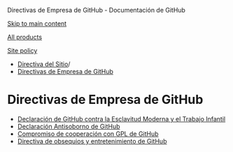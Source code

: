 Directivas de Empresa de GitHub - Documentación de GitHub

[Skip to main content](#main-content)

[All products](/es)

[Site policy](/site-policy)

* [Directiva del Sitio](/es/site-policy)/
* [Directivas de Empresa de GitHub](/es/site-policy/github-company-policies)

Directivas de Empresa de GitHub
==========

* [Declaración de GitHub contra la Esclavitud Moderna y el Trabajo Infantil](/es/site-policy/github-company-policies/github-statement-against-modern-slavery-and-child-labor)
* [Declaración Antisoborno de GitHub](/es/site-policy/github-company-policies/github-anti-bribery-statement)
* [Compromiso de cooperación con GPL de GitHub](/es/site-policy/github-company-policies/github-gpl-cooperation-commitment)
* [Directiva de obsequios y entretenimiento de GitHub](/es/site-policy/github-company-policies/github-gifts-and-entertainment-policy)
